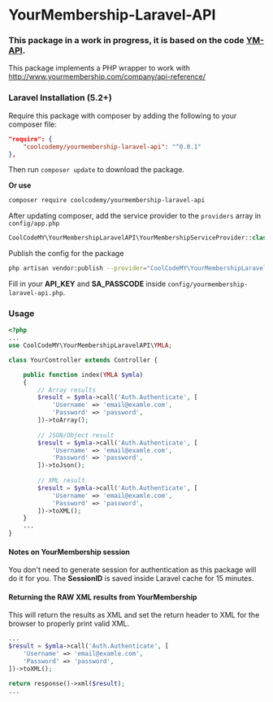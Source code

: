 # YourMembership-Laravel-API



### This package in a work in progress, it is based on the code [YM-API](https://github.com/phone2action/ym-api).

This package implements a PHP wrapper to work with http://www.yourmembership.com/company/api-reference/


### Laravel Installation (5.2+)


Require this package with composer by adding the following to your composer file:

```json
"require": {
    "coolcodemy/yourmembership-laravel-api": "^0.0.1"
},
```

Then run `composer update` to download the package.

**Or use**

```bash
composer require coolcodemy/yourmembership-laravel-api
```


After updating composer, add the service provider to the `providers` array in `config/app.php`

```php
CoolCodeMY\YourMembershipLaravelAPI\YourMembershipServiceProvider::class,
```

Publish the config for the package
```bash
php artisan vendor:publish --provider="CoolCodeMY\YourMembershipLaravelAPI\YourMembershipServiceProvider"
```

Fill in your **API_KEY** and **SA_PASSCODE** inside `config/yourmembership-laravel-api.php`.


### Usage

```php
<?php
...
use CoolCodeMY\YourMembershipLaravelAPI\YMLA;

class YourController extends Controller {

    public function index(YMLA $ymla)
    {
        // Array results
        $result = $ymla->call('Auth.Authenticate', [
            'Username' => 'email@examle.com',
            'Password' => 'password',
        ])->toArray();
        
        // JSON/Object result
        $result = $ymla->call('Auth.Authenticate', [
            'Username' => 'email@examle.com',
            'Password' => 'password',
        ])->toJson();
        
        // XML result
        $result = $ymla->call('Auth.Authenticate', [
            'Username' => 'email@examle.com',
            'Password' => 'password',
        ])->toXML();
    }
    ...
}
```
#### Notes on YourMembership session
You don't need to generate session for authentication as this package will do it for you. The **SessionID** is saved inside Laravel cache for 15 minutes.


####  Returning the RAW XML results from YourMembership
This will return the results as XML and set the return header to XML for the browser to properly print valid XML.
```php
...
$result = $ymla->call('Auth.Authenticate', [
    'Username' => 'email@examle.com',
    'Password' => 'password',
])->toXML();

return response()->xml($result);
...
```


